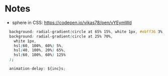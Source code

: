 # Notes

- sphere in CSS: https://codepen.io/vikas78/pen/vYEymWd

```css
  background: radial-gradient(circle at 65% 15%, white 1px, #ebff36 3%, #324700 60%, #ebff36 100%);
  background: radial-gradient(circle at 25% 70%, 
    white 1px,
    hsl(60, 100%, 60%) 5%, 
    hsl(40, 100%, 20%) 65%, 
    hsl(60, 100%, 60%) 125%
  );
```

```js
  animation-delay: ${inc}s;